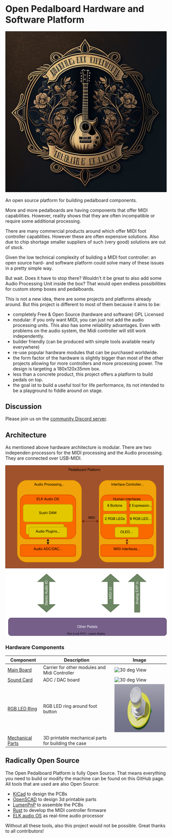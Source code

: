 # Open Pedalboard Hardware and Software Platform

<img src="../img/pedalboard-logo-large.png" alt="Logo" width="600"/>

An open source platform for building pedalboard components.

More and more pedalboards are having components that offer MIDI capabilities. However, reality shows that they are often incompatible
or require some additional processing. 

There are many commercial products around which offer MIDI foot controller capablities. However these are often expensive solutions.
Also due to chip shortage smaller suppliers of such (very good) solutions are out of stock.

Given the low technical complexity of building a MIDI foot controller: an open source hard- and software platform could solve many
of these issues in a pretty simple way. 

But wait. Does it have to stop there? Wouldn't it be great to also add some Audio Processing Unit inside the box? 
That would open endless possibilities for custom stomp boxes and pedalboards.

This is not a new idea, there are some projects and platforms already around. But this project is different to most of them because it aims to be:

- completely Free & Open Source (hardware and software) GPL Licensed
- modular: if you only want MIDI, you can just not add the audio processing units. This also has some reliability advantages. Even with problems on the audio system, the Midi controller will still work independently. 
- builder friendly (can be produced with simple tools available nearly everywhere)
- re-use popular hardware modules that can be purchased worldwide.
- the form factor of the hardware is slightly bigger than most of the other projects allowing for more controllers and more processing power. The design is targeting a 180x120x35mm box.
- less than a concrete product, this project offers a platform to build pedals on top.
- the goal ist to build a useful tool for life performance, its not intended to be a playground to fiddle around on stage.

## Discussion

Please join us on the [community Discord server](https://discord.gg/ncyKyryHAc).

## Architecture

As mentioned above hardware architecture is modular. There are two independen processors for the MIDI processing and the Audio processing. They are connected over USB-MIDI.

![Architecture Overview](https://raw.githubusercontent.com/pedalboard/.github/refs/heads/main/diagram/architecture.drawio.svg)

### Hardware Components

| Component                                                         | Description                                         | Image |
|-------------------------------------------------------------------|-----------------------------------------------------|-------|
| [Main Board](https://github.com/pedalboard/pedalboard-hw)        | Carrier for other modules and Midi Controller       | ![30 deg View](https://pedalboard.github.io/pedalboard-hw-site/latest/3D/pedalboard-hw-3D_blender_30deg.png)  |
| [Sound Card](https://github.com/pedalboard/pedalboard-soundcard)  | ADC / DAC board                                     | ![30 deg View](https://pedalboard.github.io/pedalboard-soundcard-site/latest/3D/pedalboard-soundcard-3D_blender_30deg.png)       |
| [RGB LED Ring](https://github.com/pedalboard/pedalboard-led-ring) | RGB LED ring around foot button                     |<img src="https://github.com/pedalboard/pedalboard-led-ring-site/blob/main/latest/3D/pedalboard-led-ring-3D_blender_30deg.png"  alt="led-ring" height="150">     |
| [Mechanical Parts](https://github.com/pedalboard/pedalboard-case) | 3D printable mechanical parts for building the case |       |     


## Radically Open Source
The Open Pedalboard Platform is fully Open Source. That means everything you need to build or modify the machine can be found on this GitHub page. All tools that are used are also Open Source: 
- [KiCad](https://www.kicad.org) to design the PCBs
- [OpenSCAD](https://openscad.org/) to design 3d printable parts
- [LumenPnP](https://www.opulo.io/) to assemble the PCBs
- [Rust](https://www.rust-lang.org/) to develop the MIDI controller firmware
- [ELK audio OS](https://www.elk.audio/how-elk-audio-os-works) as real-time audio processor

Without all these tools, also this project would not be possible. Great thanks to all contributors!


